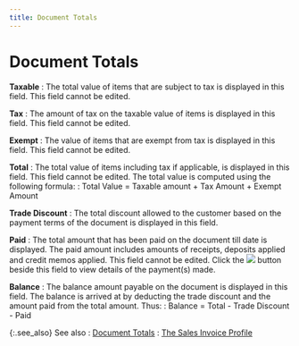 ```yaml
---
title: Document Totals
---
```


# Document Totals


**Taxable**
: The total value of items that are subject to tax  is displayed in this field. This field cannot be edited.


**Tax**
: The amount of tax on the taxable value of items  is displayed in this field. This field cannot be edited.


**Exempt**
: The value of items that are exempt from tax is displayed  in this field. This field cannot be edited.


**Total**
: The total value of items including tax if applicable,  is displayed in this field. This field cannot be edited. The total value  is computed using the following formula:
: Total Value = Taxable amount + Tax Amount + Exempt  Amount


**Trade Discount**
: The total discount allowed to the customer based  on the payment terms of the document is displayed in this field.


**Paid**
: The total amount that has been paid on the document  till date is displayed. The paid amount includes amounts of receipts,  deposits applied and credit memos applied.<font style="color: #0000ff;" color="#0000FF"> </font>This  field cannot be edited. Click the ![]({{site.sp_baseurl}}/img/sales_paid_icon.gif) button beside this field  to view details of the payment(s)  made.


**Balance**
: The balance amount payable on the document is displayed  in this field. The balance is arrived at by deducting the trade discount  and the amount paid from the total amount. Thus:
: Balance = Total - Trade Discount - Paid


{:.see_also}
See also
: [Document Totals]({{site.sp_baseurl}}/sales-docs/docs-profile/contents/tab-details/details/other/document_totals_sales.html)
: [The Sales  Invoice Profile]({{site.sp_baseurl}}/sales-docs/sis/create-si/create-new-si/the_sales_invoice_profile.html)
